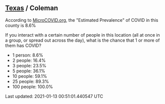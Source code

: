 
## [Texas](/united-states/texas) / Coleman

According to [MicroCOVID.org](http://microcovid.org),
the "Estimated Prevalence" of COVID in this county is 8.6%

If you interact with a certain number of people in this location
(all at once in a group, or spread out across the day), what is the chance that
1 or more of them has COVID?

- 1 person: 8.6%
- 2 people: 16.4%
- 3 people: 23.5%
- 5 people: 36.1%
- 10 people: 59.1%
- 25 people: 89.3%
- 100 people: 100.0%

Last updated: 2021-01-13 00:51:01.440547 UTC
